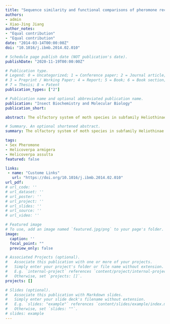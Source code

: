 ```yaml
---
title: "Sequence similarity and functional comparisons of pheromone receptor orthologs in two closely related Helicoverpa species"
authors:
- admin
- Xiao-Jing Jiang
author_notes:
- "Equal contribution"
- "Equal contribution"
date: "2014-03-14T00:00:00Z"
doi: "10.1016/j.ibmb.2014.02.010"

# Schedule page publish date (NOT publication's date).
publishDate: "2020-11-19T00:00:00Z"

# Publication type.
# Legend: 0 = Uncategorized; 1 = Conference paper; 2 = Journal article;
# 3 = Preprint / Working Paper; 4 = Report; 5 = Book; 6 = Book section;
# 7 = Thesis; 8 = Patent
publication_types: ["2"]

# Publication name and optional abbreviated publication name.
publication: "Insect Biochemistry and Molecular Biology"
publication_short: 

abstract: The olfactory system of moth species in subfamily Heliothinae is an attractive model to study the evolution of the pheromone reception because they show distinct differentiation in sex pheromone components or ratios that activate pheromone receptors (PRs). However, functional assessment of PRs in closely related species remains largely untried. Here we present a special cloning strategy to isolate full-length cDNAs encoding candidate odorant receptors (ORs) from Helicoverpa armigera (Harm) and Helicoverpa assulta (Hass) on the basis of Heliothis virescens ORs, and investigate the functional properties of PRs to determine how the evolution of moth PRs contribute to intraspecific mating choice and speciation extension. We cloned 11 OR orthologs from H. armigera and 10 from H. assulta. We functionally characterized the responses of PRs of both species to seven pheromone compounds using the heterologous expression system of Xenopus ooctyes. HassOR13 was found to be highly tuned to the sex pheromone component Z11-16:Ald, and unexpectedly, both HarmOR14b and HassOR16 were specific for Z9-14:Ald. However, HarmOR6 and HassOR6 showed much higher specificity to Z9-16:OH than to Z9-16:Ald or Z9-14:Ald. HarmOR11, HarmOR14a, HassOR11 and HassOR14b failed to respond to the tested chemicals. Based on our results and previous research, we can show that some PR orthologs from H. armigera, H. assulta and H. virescens such as OR13s have similar ligand selectivity, but others have different ligand specificity. The combined PR function and sex pheromone component analysis suggests that the evolution of PRs can meet species-specific demands.

# Summary. An optional shortened abstract.
summary: The olfactory system of moth species in subfamily Heliothinae is an attractive model to study the evolution of the pheromone reception because they show distinct differentiation in sex pheromone components or ratios that activate pheromone receptors (PRs). 

tags:
- Sex Pheromone
- Helicoverpa armigera
- Helicoverpa assulta
featured: false

links:
 - name: "Custome Links"
   url: "https://doi.org/10.1016/j.ibmb.2014.02.010"
url_pdf: 
# url_code: ''
# url_dataset: ''
# url_poster: ''
# url_project: ''
# url_slides: ''
# url_source: ''
# url_video: ''

# Featured image
# To use, add an image named `featured.jpg/png` to your page's folder. 
image:
  caption: ''
  focal_point: ""
  preview_only: false

# Associated Projects (optional).
#   Associate this publication with one or more of your projects.
#   Simply enter your project's folder or file name without extension.
#   E.g. `internal-project` references `content/project/internal-project/index.md`.
#   Otherwise, set `projects: []`.
projects: []

# Slides (optional).
#   Associate this publication with Markdown slides.
#   Simply enter your slide deck's filename without extension.
#   E.g. `slides: "example"` references `content/slides/example/index.md`.
#   Otherwise, set `slides: ""`.
# slides: example
---
```


<!-- {{% alert note %}}
Click the *Cite* button above to demo the feature to enable visitors to import publication metadata into their reference management software.
{{% /alert %}}

{{% alert note %}}
Click the *Slides* button above to demo Academic's Markdown slides feature.
{{% /alert %}}

Supplementary notes can be added here, including [code and math](https://sourcethemes.com/academic/docs/writing-markdown-latex/). -->
